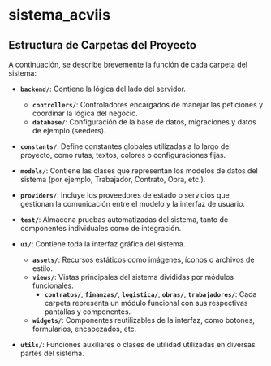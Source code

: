 # sistema_acviis
## Estructura de Carpetas del Proyecto

A continuación, se describe brevemente la función de cada carpeta del sistema:

- **`backend/`**: Contiene la lógica del lado del servidor.
  - **`controllers/`**: Controladores encargados de manejar las peticiones y coordinar la lógica del negocio.
  - **`database/`**: Configuración de la base de datos, migraciones y datos de ejemplo (seeders).

- **`constants/`**: Define constantes globales utilizadas a lo largo del proyecto, como rutas, textos, colores o configuraciones fijas.

- **`models/`**: Contiene las clases que representan los modelos de datos del sistema (por ejemplo, Trabajador, Contrato, Obra, etc.).

- **`providers/`**: Incluye los proveedores de estado o servicios que gestionan la comunicación entre el modelo y la interfaz de usuario.

- **`test/`**: Almacena pruebas automatizadas del sistema, tanto de componentes individuales como de integración.

- **`ui/`**: Contiene toda la interfaz gráfica del sistema.
  - **`assets/`**: Recursos estáticos como imágenes, íconos o archivos de estilo.
  - **`views/`**: Vistas principales del sistema divididas por módulos funcionales.
    - **`contratos/`**, **`finanzas/`**, **`logistica/`**, **`obras/`**, **`trabajadores/`**: Cada carpeta representa un módulo funcional con sus respectivas pantallas y componentes.
  - **`widgets/`**: Componentes reutilizables de la interfaz, como botones, formularios, encabezados, etc.

- **`utils/`**: Funciones auxiliares o clases de utilidad utilizadas en diversas partes del sistema.


